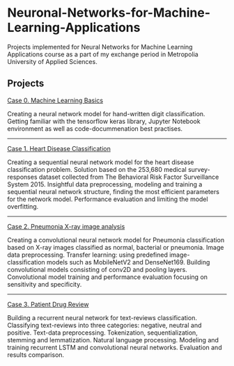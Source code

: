 # Neuronal-Networks-for-Machine-Learning-Applications
Projects implemented for Neural Networks for Machine Learning Applications course as a part of my exchange period in Metropolia University of Applied Sciences.

## Projects
[Case 0. Machine Learning Basics](https://github.com/czaacza/Neural-Networks-for-Machine-Learning-Applications/blob/master/Assignments/Assignment%200/case_0_learning_basics_Mateusz_Czarnecki.ipynb)

Creating a neural network model for hand-written digit classification. Getting familiar with the tensorflow keras library, Jupyter Notebook environment as well as code-docummenation best practises.

---

[Case 1. Heart Disease Classification](https://github.com/czaacza/Neural-Networks-for-Machine-Learning-Applications/blob/master/Assignments/Assignment%201/case-1-heart-disease-classification%20FINAL.ipynb)

Creating a sequential neural network model for the heart disease classification problem. Solution based on the 253,680 medical survey-responses dataset collected from The Behavioral Risk Factor Surveillance System 2015. Insightful data preprocessing, modeling and training a sequential neural network structure, finding the most efficient parameters for the network model. Performance evaluation and limiting the model overfitting.

---

[Case 2. Pneumonia X-ray image analysis](https://github.com/czaacza/Neural-Networks-for-Machine-Learning-Applications/blob/master/Assignments/Assignment%202/case-2-pneumonia-x-ray-image-analysis.ipynb)

Creating a convolutional neural network model for Pneumonia classification based on X-ray images classified as normal, bacterial or pneumonia. Image data preprocessing. Transfer learning: using predefined image-classification models such as MobileNetV2 and DenseNet169. Building convolutional models consisting of conv2D and pooling layers. Convolutional model training and performance evaluation focusing on sensitivity and specificity.

---

[Case 3. Patient Drug Review](https://github.com/czaacza/Neural-Networks-for-Machine-Learning-Applications/blob/master/Assignments/Assignment%203/case-3-patient-drug-review_4.ipynb)

Building a recurrent neural network for text-reviews classification. Classifying text-reviews into three categories: negative, neutral and positive. Text-data preprocessing. Tokenization, sequentialization, stemming and lemmatization. Natural language processing. Modeling and training recurrent LSTM and convolutional neural networks. Evaluation and results comparison.

